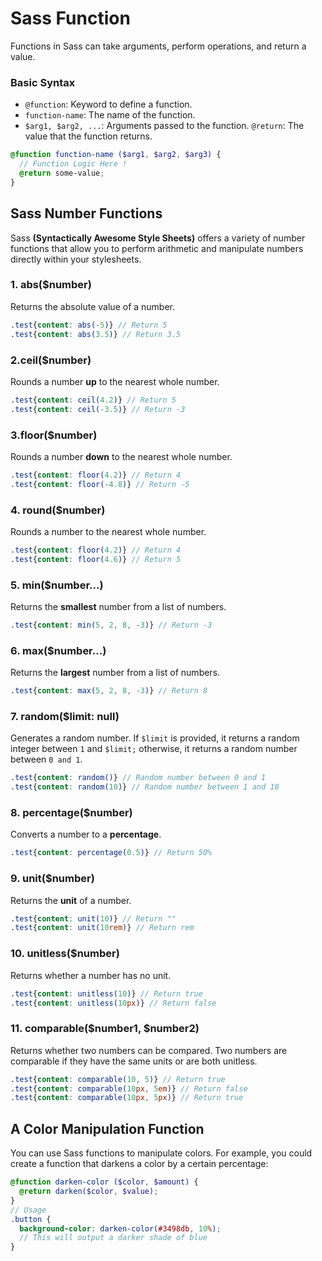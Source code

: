 # Sass Function
Functions in Sass can take arguments, perform operations, and return a value.
### Basic Syntax
* `@function`: Keyword to define a function.
* `function-name`: The name of the function.
* `$arg1, $arg2, ...`: Arguments passed to the function.
`@return`: The value that the function returns.
```scss
@function function-name ($arg1, $arg2, $arg3) {
  // Function Logic Here !
  @return some-value;
}
```
## Sass Number Functions
Sass **(Syntactically Awesome Style Sheets)** offers a variety of number functions that allow you to perform arithmetic and manipulate numbers directly within your stylesheets.
### 1. abs($number)
Returns the absolute value of a number.
```scss
.test{content: abs(-5)} // Return 5
.test{content: abs(3.5)} // Return 3.5
```
### 2.ceil($number)
Rounds a number **up** to the nearest whole number.
```scss
.test{content: ceil(4.2)} // Return 5
.test{content: ceil(-3.5)} // Return -3
```
### 3.floor($number)
Rounds a number **down** to the nearest whole number.
```scss
.test{content: floor(4.2)} // Return 4
.test{content: floor(-4.8)} // Return -5 
```
### 4. round($number)
Rounds a number to the nearest whole number.
```scss
.test{content: floor(4.2)} // Return 4
.test{content: floor(4.6)} // Return 5
```
### 5. min($number...)
Returns the **smallest** number from a list of numbers.
```scss
.test{content: min(5, 2, 8, -3)} // Return -3
```
### 6. max($number...)
Returns the **largest** number from a list of numbers.
```scss
.test{content: max(5, 2, 8, -3)} // Return 8
```
### 7. random($limit: null)
Generates a random number. If `$limit` is provided, it returns a random integer between `1` and `$limit;` otherwise, it returns a random number between `0 and 1`.
```scss
.test{content: random()} // Random number between 0 and 1
.test{content: random(10)} // Random number between 1 and 10
```
### 8. percentage($number)
Converts a number to a **percentage**.
```scss
.test{content: percentage(0.5)} // Return 50%
```
### 9. unit($number)
Returns the **unit** of a number.
```scss
.test{content: unit(10)} // Return ""
.test{content: unit(10rem)} // Return rem
```
### 10. unitless($number)
Returns whether a number has no unit.
```scss
.test{content: unitless(10)} // Return true
.test{content: unitless(10px)} // Return false
```
### 11. comparable($number1, $number2)
Returns whether two numbers can be compared. Two numbers are comparable if they have the same units or are both unitless.
```scss
.test{content: comparable(10, 5)} // Return true
.test{content: comparable(10px, 5em)} // Return false
.test{content: comparable(10px, 5px)} // Return true
```

## A Color Manipulation Function
You can use Sass functions to manipulate colors. For example, you could create a function that darkens a color by a certain percentage:
```scss
@function darken-color ($color, $amount) {
  @return darken($color, $value);
}
// Usage
.button {
  background-color: darken-color(#3498db, 10%);
  // This will output a darker shade of blue
}
```